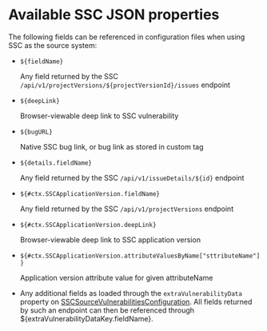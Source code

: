 # Available SSC JSON properties

The following fields can be referenced in configuration files when using SSC as the source system:

* `${fieldName}`

    Any field returned by the SSC `/api/v1/projectVersions/${projectVersionId}/issues` endpoint

* `${deepLink}`

    Browser-viewable deep link to SSC vulnerability
    
* `${bugURL}`

    Native SSC bug link, or bug link as stored in custom tag
    
* `${details.fieldName}`
 
    Any field returned by the SSC `/api/v1/issueDetails/${id}` endpoint
    
* `${#ctx.SSCApplicationVersion.fieldName}`

    Any field returned by the SSC `/api/v1/projectVersions` endpoint

* `${#ctx.SSCApplicationVersion.deepLink}`
		       
    Browser-viewable deep link to SSC application version
    
* `${#ctx.SSCApplicationVersion.attributeValuesByName["sttributeName"]}`
		       
    Application version attribute value for given attributeName
		       
* Any additional fields as loaded through the `extraVulnerabilityData` property on [SSCSourceVulnerabilitiesConfiguration](config-SSCSourceVulnerabilitiesConfiguration). All fields returned by such an endpoint can then be referenced through ${extraVulnerabilityDataKey.fieldName}.
 
